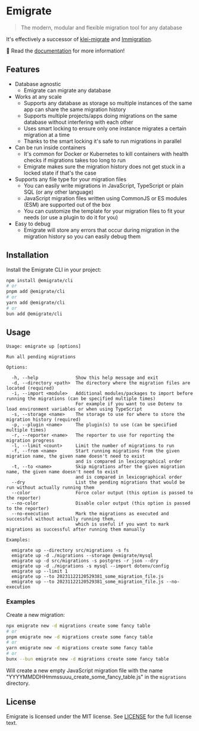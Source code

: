 # Emigrate

> The modern, modular and flexible migration tool for any database

It's effectively a successor of [klei-migrate](https://www.npmjs.com/package/klei-migrate) and [Immigration](https://www.npmjs.com/package/immigration).

📖 Read the [documentation](https://emigrate.dev) for more information!

## Features

- Database agnostic
  - Emigrate can migrate any database
- Works at any scale
  - Supports any database as storage so multiple instances of the same app can share the same migration history
  - Supports multiple projects/apps doing migrations on the same database without interfering with each other
  - Uses smart locking to ensure only one instance migrates a certain migration at a time
  - Thanks to the smart locking it's safe to run migrations in parallel
- Can be run inside containers
  - It's common for Docker or Kubernetes to kill containers with health checks if migrations takes too long to run
  - Emigrate makes sure the migration history does not get stuck in a locked state if that's the case
- Supports any file type for your migration files
  - You can easily write migrations in JavaScript, TypeScript or plain SQL (or any other language)
  - JavaScript migration files written using CommonJS or ES modules (ESM) are supported out of the box
  - You can customize the template for your migration files to fit your needs (or use a plugin to do it for you)
- Easy to debug
  - Emigrate will store any errors that occur during migration in the migration history so you can easily debug them

## Installation

Install the Emigrate CLI in your project:

```bash
npm install @emigrate/cli
# or
pnpm add @emigrate/cli
# or
yarn add @emigrate/cli
# or
bun add @emigrate/cli
```

## Usage

```text
Usage: emigrate up [options]

Run all pending migrations

Options:

  -h, --help              Show this help message and exit
  -d, --directory <path>  The directory where the migration files are located (required)
  -i, --import <module>   Additional modules/packages to import before running the migrations (can be specified multiple times)
                          For example if you want to use Dotenv to load environment variables or when using TypeScript
  -s, --storage <name>    The storage to use for where to store the migration history (required)
  -p, --plugin <name>     The plugin(s) to use (can be specified multiple times)
  -r, --reporter <name>   The reporter to use for reporting the migration progress
  -l, --limit <count>     Limit the number of migrations to run
  -f, --from <name>       Start running migrations from the given migration name, the given name doesn't need to exist
                          and is compared in lexicographical order
  -t, --to <name>         Skip migrations after the given migration name, the given name doesn't need to exist
                          and is compared in lexicographical order
  --dry                   List the pending migrations that would be run without actually running them
  --color                 Force color output (this option is passed to the reporter)
  --no-color              Disable color output (this option is passed to the reporter)
  --no-execution          Mark the migrations as executed and successful without actually running them,
                          which is useful if you want to mark migrations as successful after running them manually

Examples:

  emigrate up --directory src/migrations -s fs
  emigrate up -d ./migrations --storage @emigrate/mysql
  emigrate up -d src/migrations -s postgres -r json --dry
  emigrate up -d ./migrations -s mysql --import dotenv/config
  emigrate up --limit 1
  emigrate up --to 20231122120529381_some_migration_file.js
  emigrate up --to 20231122120529381_some_migration_file.js --no-execution
```

### Examples

Create a new migration:

```bash
npx emigrate new -d migrations create some fancy table
# or
pnpm emigrate new -d migrations create some fancy table
# or
yarn emigrate new -d migrations create some fancy table
# or
bunx --bun emigrate new -d migrations create some fancy table
```

Will create a new empty JavaScript migration file with the name "YYYYMMDDHHmmssuuu_create_some_fancy_table.js" in the `migrations` directory.

## License

Emigrate is licensed under the MIT license. See [LICENSE](LICENSE) for the full license text.
